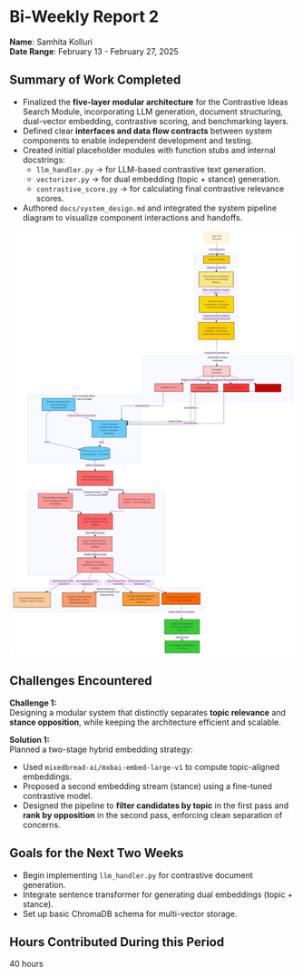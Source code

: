 # Bi-Weekly Report 2
**Name**: Samhita Kolluri   
**Date Range**: February 13 - February 27, 2025

## Summary of Work Completed
- Finalized the **five-layer modular architecture** for the Contrastive Ideas Search Module, incorporating LLM generation, document structuring, dual-vector embedding, contrastive scoring, and benchmarking layers.
- Defined clear **interfaces and data flow contracts** between system components to enable independent development and testing.
- Created initial placeholder modules with function stubs and internal docstrings:
  - `llm_handler.py` → for LLM-based contrastive text generation.
  - `vectorizer.py` → for dual embedding (topic + stance) generation.
  - `contrastive_score.py` → for calculating final contrastive relevance scores.
- Authored `docs/system_design.md` and integrated the system pipeline diagram to visualize component interactions and handoffs.

![Untitled diagram-2025-02-27-131708](sys-design.png)

## Challenges Encountered
**Challenge 1:**  
Designing a modular system that distinctly separates **topic relevance** and **stance opposition**, while keeping the architecture efficient and scalable.

**Solution 1:**  
Planned a two-stage hybrid embedding strategy:
- Used `mixedbread-ai/mxbai-embed-large-v1` to compute topic-aligned embeddings.
- Proposed a second embedding stream (stance) using a fine-tuned contrastive model.
- Designed the pipeline to **filter candidates by topic** in the first pass and **rank by opposition** in the second pass, enforcing clean separation of concerns.

## Goals for the Next Two Weeks
- Begin implementing `llm_handler.py` for contrastive document generation.
- Integrate sentence transformer for generating dual embeddings (topic + stance).
- Set up basic ChromaDB schema for multi-vector storage.

## Hours Contributed During this Period
40 hours
